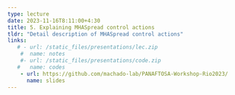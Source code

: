 ```yaml
---
type: lecture
date: 2023-11-16T8:11:00+4:30
title: 5. Explaining MHASpread control actions
tldr: "Detail description of MHASpread control actions"
links: 
   # - url: /static_files/presentations/lec.zip
    #  name: notes
    #- url: /static_files/presentations/code.zip
   #   name: codes
    - url: https://github.com/machado-lab/PANAFTOSA-Workshop-Rio2023/
      name: slides
---
```

